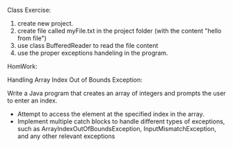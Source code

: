 Class Exercise: 

1. create new project.
2. create file called myFile.txt in the project folder (with the content "hello from file")
3. use class BufferedReader to read the file content
4. use the proper exceptions handeling in the program.

HomWork:

Handling Array Index Out of Bounds Exception:

Write a Java program that creates an array of integers and prompts the user to enter an index. 
-	Attempt to access the element at the specified index in the array.
-	Implement multiple catch blocks to handle different types of exceptions, such as ArrayIndexOutOfBoundsException, InputMismatchException, and any other relevant exceptions

